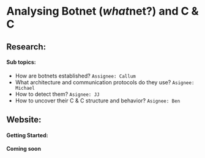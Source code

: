 # Analysing Botnet (<i>what</i>net?) and C & C

## Research: 

#### Sub topics:
* How are botnets established? `Assignee: Callum`
* What architecture and communication protocols do they use? `Asignee: Michael`
* How to detect them? `Asignee: JJ`
* How to uncover their C & C structure and behavior? `Asignee: Ben`

## Website:

#### Getting Started:
<b> Coming soon </b>